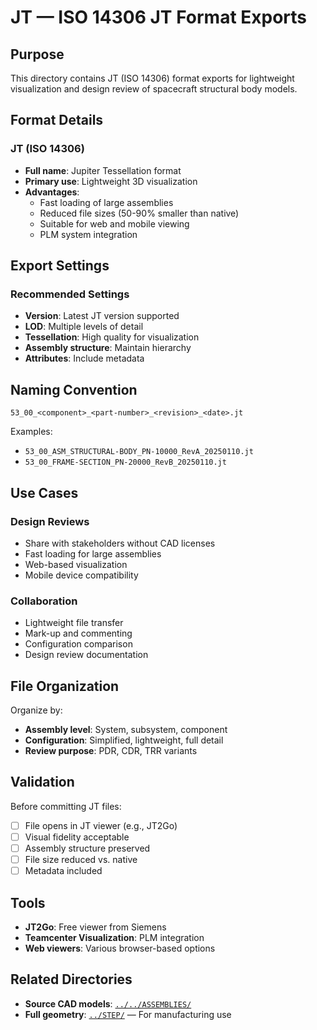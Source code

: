 # JT — ISO 14306 JT Format Exports

## Purpose

This directory contains JT (ISO 14306) format exports for lightweight visualization and design review of spacecraft structural body models.

## Format Details

### JT (ISO 14306)
- **Full name**: Jupiter Tessellation format
- **Primary use**: Lightweight 3D visualization
- **Advantages**:
  - Fast loading of large assemblies
  - Reduced file sizes (50-90% smaller than native)
  - Suitable for web and mobile viewing
  - PLM system integration

## Export Settings

### Recommended Settings
- **Version**: Latest JT version supported
- **LOD**: Multiple levels of detail
- **Tessellation**: High quality for visualization
- **Assembly structure**: Maintain hierarchy
- **Attributes**: Include metadata

## Naming Convention

```
53_00_<component>_<part-number>_<revision>_<date>.jt
```

Examples:
- `53_00_ASM_STRUCTURAL-BODY_PN-10000_RevA_20250110.jt`
- `53_00_FRAME-SECTION_PN-20000_RevB_20250110.jt`

## Use Cases

### Design Reviews
- Share with stakeholders without CAD licenses
- Fast loading for large assemblies
- Web-based visualization
- Mobile device compatibility

### Collaboration
- Lightweight file transfer
- Mark-up and commenting
- Configuration comparison
- Design review documentation

## File Organization

Organize by:
- **Assembly level**: System, subsystem, component
- **Configuration**: Simplified, lightweight, full detail
- **Review purpose**: PDR, CDR, TRR variants

## Validation

Before committing JT files:
- [ ] File opens in JT viewer (e.g., JT2Go)
- [ ] Visual fidelity acceptable
- [ ] Assembly structure preserved
- [ ] File size reduced vs. native
- [ ] Metadata included

## Tools

- **JT2Go**: Free viewer from Siemens
- **Teamcenter Visualization**: PLM integration
- **Web viewers**: Various browser-based options

## Related Directories

- **Source CAD models**: [`../../ASSEMBLIES/`](../../ASSEMBLIES/)
- **Full geometry**: [`../STEP/`](../STEP/) — For manufacturing use
